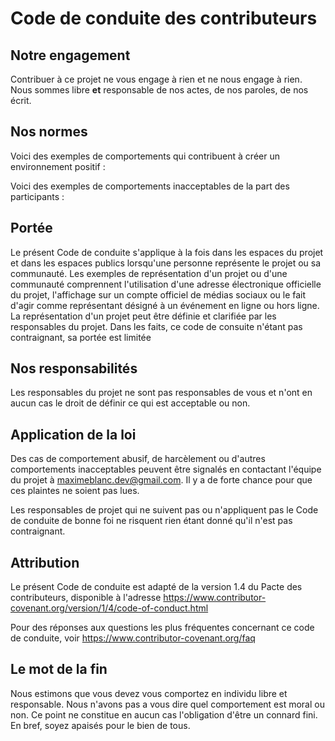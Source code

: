 # Code de conduite des contributeurs

## Notre engagement
Contribuer à ce projet ne vous engage à rien et ne nous engage à rien. Nous sommes libre **et** responsable de nos actes, de nos paroles, de nos écrit.

## Nos normes
Voici des exemples de comportements qui contribuent à créer un environnement positif :

Voici des exemples de comportements inacceptables de la part des participants :

## Portée

Le présent Code de conduite s'applique à la fois dans les espaces du projet et dans les espaces publics lorsqu'une personne représente le projet ou sa communauté. Les exemples de représentation d'un projet ou d'une communauté comprennent l'utilisation d'une adresse électronique officielle du projet, l'affichage sur un compte officiel de médias sociaux ou le fait d'agir comme représentant désigné à un événement en ligne ou hors ligne. La représentation d'un projet peut être définie et clarifiée par les responsables du projet. Dans les faits, ce code de consuite n'étant pas contraignant, sa portée est limitée

## Nos responsabilités
Les responsables du projet ne sont pas responsables de vous et n'ont en aucun cas le droit de définir ce qui est acceptable ou non.

## Application de la loi

Des cas de comportement abusif, de harcèlement ou d'autres comportements inacceptables peuvent être signalés en contactant l'équipe du projet à maximeblanc.dev@gmail.com. Il y a de forte chance pour que ces plaintes ne soient pas lues. 

Les responsables de projet qui ne suivent pas ou n'appliquent pas le Code de conduite de bonne foi ne risquent rien étant donné qu'il n'est pas contraignant.

## Attribution
Le présent Code de conduite est adapté de la version 1.4 du Pacte des contributeurs, disponible à l'adresse https://www.contributor-covenant.org/version/1/4/code-of-conduct.html

Pour des réponses aux questions les plus fréquentes concernant ce code de conduite, voir https://www.contributor-covenant.org/faq

## Le mot de la fin

Nous estimons que vous devez vous comportez en individu libre et responsable. Nous n'avons pas a vous dire quel comportement est moral ou non. Ce point ne constitue en aucun cas l'obligation d'être un connard fini. En bref, soyez apaisés pour le bien de tous.

